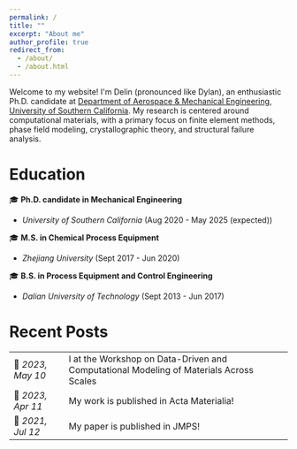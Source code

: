 ```yaml
---
permalink: /
title: ""
excerpt: "About me"
author_profile: true
redirect_from: 
  - /about/
  - /about.html
---
```


Welcome to my website! I'm Delin (pronounced like Dylan), an enthusiastic Ph.D. candidate at [Department of Aerospace & Mechanical Engineering](https://ame.usc.edu/), [University of Southern California](https://www.usc.edu/). My research is centered around computational materials, with a primary focus on finite element methods, phase field modeling, crystallographic theory, and structural failure analysis.

Education
======
&#127891; **Ph.D. candidate in Mechanical Engineering** 
  - *University of Southern California* (Aug 2020 - May 2025 (expected))
    
&#127891; **M.S. in Chemical Process Equipment**
  - *Zhejiang University* (Sept 2017 - Jun 2020)
    
&#127891; **B.S. in Process Equipment and Control Engineering**
  - *Dalian University of Technology* (Sept 2013 - Jun 2017)

Recent Posts
======

<table style="border-collapse: collapse; border: none;">
  <tr>
    <td style="border: none;">&#128226; <span style="font-style: italic;">2023, May 10</span></td>
    <td style="border: none;">I at the Workshop on Data-Driven and Computational Modeling of Materials Across Scales</td>
  </tr>
    <tr>
    <td style="border: none;">&#128226; <span style="font-style: italic;">2023, Apr 11</span></td>
    <td style="border: none;">My work is published in Acta Materialia!</td>
  </tr>
  <tr>
    <td style="border: none;">&#128226; <span style="font-style: italic;">2021, Jul 12</span></td>
    <td style="border: none;">My paper is published in JMPS!</td>
  </tr>
</table>
